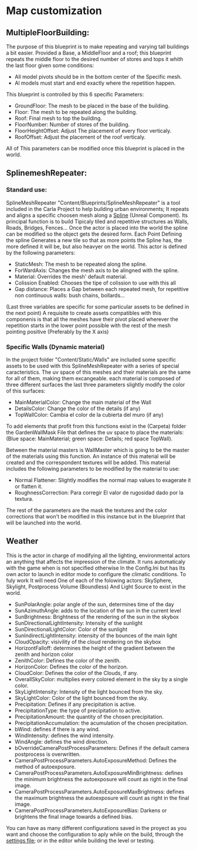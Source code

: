 # Map customization


## MultipleFloorBuilding:

The purpose of this blueprint is to make repeating and varying tall buildings a bit easier. Provided a Base, a MiddleFloor and a roof; this blueprint repeats the middle floor to the desired number of stores and tops it whith the last floor given some conditions:
  - All model pivots should be in the bottom center of the Specific mesh.
  - Al models must start and end exactly where the repetition happen.

This blueprint is controlled by this 6 specific Parameters:

  - GroundFloor: The mesh to be placed in the base of the building.
  - Floor: The mesh to be repeated along the building.
  - Roof: Final mesh to top the building.
  - FloorNumber: Number of stores of the building.
  - FloorHeightOffset: Adjust The placement of every floor verticaly.
  - RoofOffset: Adjust the placement of the roof verticaly.

All of This parameters can be modified once this blueprint is placed in the world.

## SplinemeshRepeater:
### Standard use:

SplineMeshRepeater "Content/Blueprints/SplineMeshRepeater" is a tool included in the Carla Project to help building urban environments; It repeats and aligns a specific choosen mesh along a [Spline](https://docs.unrealengine.com/latest/INT/Engine/BlueprintSplines/Reference/SplineEditorTool/index.html) (Unreal Component). Its principal function is to build Tipicaly tiled and repetitive structures as Walls, Roads, Bridges, Fences... Once the actor is placed into the world the spline can be modified so the object gets the desired form. Each Point Defining the spline Generates a new tile so that as more points the Spline has, the more defined it will be, but also heavyer on the world. This actor is defined by the following parameters:


  - StaticMesh: The mesh to be repeated along the spline.
  - ForWardAxis: Changes the mesh axis to be alingned with the spline.
  - Material: Overrides the mesh' default material.
  - Colission Enabled: Chooses the tipe of colission to use with this all
  - Gap distance: Places a Gap between each repeated mesh, for repetitive non continuous walls: bush chains, bollards...


(Last three variables are specific for some particular assets to be defined in the next point) A requisite to create assets compatibles with this componenis is that all the meshes have their pivot placed wherever the repetition starts in the lower point possible with the rest of the mesh pointing positive (Preferably by the X axis)


### Specific Walls (Dynamic material)

In the project folder "Content/Static/Walls" are included some specific assets to be used with this SplineMeshRepeater with a series of special caracteristics. The uv space of this meshes and their materials are the same for all of them, making them excangeable. each material is composed of three different surfaces the last three parameters slightly modify the color of this surfaces:

  - MainMaterialColor: Change the main material of the Wall
  - DetailsColor: Change the color of the details (if any)
  - TopWallColor: Cambia el color de la cubierta del muro (if any)

   To add elements that profit from this functions exist in the (Carpeta) folder the GardenWallMask File that defines the uv space to place the materials: (Blue space: MainMaterial; green space: Details; red space TopWall).

Between the material masters is WallMaster which is going to be the master of the materials using this function. An instance of this material will be created and the correspondent textures will be added. This material includes the following parameters to be modified by the material to use:

  - Normal Flattener: Slightly modifies the normal map values to exagerate it or flatten it.
  - RoughnessCorrection: Para corregir El valor de rugosidad dado por la textura.

  The rest of the parameters are the mask the textures and the color corrections that won't be modified in this instance but in the blueprint that will be launched into the world.




## Weather
This is the actor in charge of modifying all the lighting, environmental actors an anything that affects the impression of the climate. It runs automaticaly with the game when is not specified otherwise In the Config.Ini but has Its own actor to launch in editor mode to configure the climatic conditions. To fuly work It will need One of each of the folowing actors: SkySphere, Skylight, Postprocess Volume (Boundless) And Light Source to exist in the world.

  - SunPolarAngle: polar angle of the sun, determines time of the day
  - SunAzimuthAngle: adds to the location of the sun in the current level
  - SunBrightness: Brightness of the rendering of the sun in the skybox
  - SunDirectionalLightIntensity: Intensity of the sunlight
  - SunDirectionalLightColor: Color of the sunlight
  - SunIndirectLightIntensity: intensity of the bounces of the main light
  - CloudOpacity: visivility of the cloud rendering on the skybox
  - HorizontFalloff: determines the height of the gradient between the zenith and horizon color
  - ZenithColor: Defines the color of the zenith.
  - HorizonColor: Defines the color of the horizon.
  - CloudColor: Defines the color of the Clouds, if any.
  - OverallSkyColor: multiplies every colored element in the sky by a single color.
  - SkyLightIntensity: Intensity of the light bounced from the sky.
  - SkyLightColor: Color of the light bounced from the sky.
  - Precipitation: Defines if any precipitation is active.
  - PrecipitationType: the type of precipitation to active.
  - PrecipitationAmount: the quantity of the chosen precipitation.
  - PrecipitationAccumulation: the acumulation of the chosen precipitation.
  - bWind: defines if there is any wind.
  - WindIntensity: defines the wind intensity.
  - WindAngle: defines the wind direction.
  - bOverrideCameraPostProcessParameters: Defines if the default camera postprocess is overwritten.
  - CameraPostProcessParameters.AutoExposureMethod: Defines the method of autoexposure.
  - CameraPostProcessParameters.AutoExposureMinBrightness: defines the minimum brightness the autoexposure will count as right in the final image.
  - CameraPostProcessParameters.AutoExposureMaxBrightness: defines the maximum brightness the autoexposure will count as right in the final image.
  - CameraPostProcessParameters.AutoExposureBias: Darkens or brightens the final image towards a defined bias.


You can have as many different configurations saved in the proyect as you want and choose the configuration to aply while on the build, through the [settings file](carla_settings.md); or in the editor while building the level or testing.